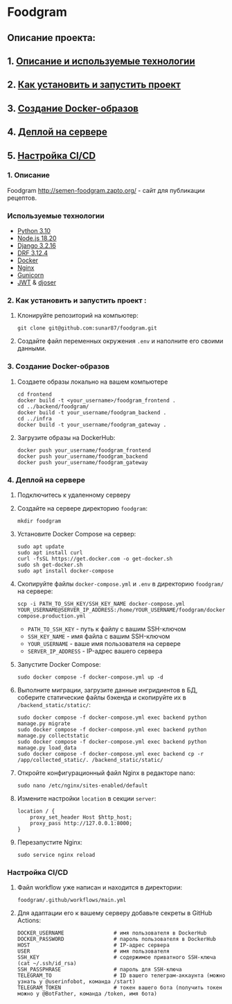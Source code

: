 #  Foodgram

## **Описание проекта**:

## 1. [Описание и  используемые технологии](#1)
## 2. [Как установить и запустить проект](#2)
## 3. [Создание Docker-образов](#3)
## 4. [Деплой на сервере](#4)
## 5. [Настройка CI/CD](#5)

### 1. Описание <a id=1></a>
Foodgram http://semen-foodgram.zapto.org/ - сайт для публикации рецептов.

### Используемые технологии
- [Python 3.10](https://docs.python.org/3.10/)
- [Node.js 18.20](https://nodejs.org/en/download)
- [Django 3.2.16](https://docs.djangoproject.com/en/5.0/)
- [DRF 3.12.4](https://www.django-rest-framework.org/)
- [Docker](https://www.docker.com/)
- [Nginx](https://nginx.org/)
- [Gunicorn](https://gunicorn.org/)
- [JWT](https://jwt.io/) & [djoser](https://djoser.readthedocs.io/en/latest/getting_started.html)
### 2. Как установить и запустить проект  <a id=2></a>:

1. Клонируйте репозиторий на компьютер:
    ```
    git clone git@github.com:sunar87/foodgram.git
    ```
2. Создайте файл переменных окружения `.env` и наполните его своими данными.

### 3. Создание Docker-образов <a id=3></a>

1. Создаете образы локально на вашем компьютере

    ```
    cd frontend
    docker build -t <your_username>/foodgram_frontend .
    cd ../backend/foodgram/
    docker build -t your_username/foodgram_backend .
    cd ../infra
    docker build -t your_username/foodgram_gateway . 
    ```

2. Загрузите образы на DockerHub:

    ```
    docker push your_username/foodgram_frontend
    docker push your_username/foodgram_backend
    docker push your_username/foodgram_gateway
    ```

### 4. Деплой на сервере <a id=4></a>

1. Подключитесь к удаленному серверу
2. Создайте на сервере директорию `foodgram`:

    ```
    mkdir foodgram
    ```

3. Установите Docker Compose на сервер:

    ```
    sudo apt update
    sudo apt install curl
    curl -fsSL https://get.docker.com -o get-docker.sh
    sudo sh get-docker.sh
    sudo apt install docker-compose
    ```

4. Скопируйте файлы `docker-compose.yml` и `.env` в директорию `foodgram/` на сервере:

    ```
    scp -i PATH_TO_SSH_KEY/SSH_KEY_NAME docker-compose.yml YOUR_USERNAME@SERVER_IP_ADDRESS:/home/YOUR_USERNAME/foodgram/docker-compose.production.yml
    ```
    - `PATH_TO_SSH_KEY` - путь к файлу с вашим SSH-ключом
    - `SSH_KEY_NAME` - имя файла с вашим SSH-ключом
    - `YOUR_USERNAME` - ваше имя пользователя на сервере
    - `SERVER_IP_ADDRESS` - IP-адрес вашего сервера

5. Запустите Docker Compose:

    ```
    sudo docker compose -f docker-compose.yml up -d
    ```

6. Выполните миграции, загрузите данные ингридиентов в БД, соберите статические файлы бэкенда и скопируйте их в `/backend_static/static/`:

    ```
    sudo docker compose -f docker-compose.yml exec backend python manage.py migrate
    sudo docker compose -f docker-compose.yml exec backend python manage.py collectstatic
    sudo docker compose -f docker-compose.yml exec backend python manage.py load_data
    sudo docker compose -f docker-compose.yml exec backend cp -r /app/collected_static/. /backend_static/static/
    ```

7. Откройте конфигурационный файл Nginx в редакторе nano:

    ```
    sudo nano /etc/nginx/sites-enabled/default
    ```

8. Измените настройки `location` в секции `server`:

    ```
    location / {
        proxy_set_header Host $http_host;
        proxy_pass http://127.0.0.1:8000;
    }
    ```
9. Перезапустите Nginx:

    ```
    sudo service nginx reload
    ```

### Настройка CI/CD <a id=5></a>

1. Файл workflow уже написан и находится в директории:

    ```
    foodgram/.github/workflows/main.yml
    ```

2. Для адаптации его к вашему серверу добавьте секреты в GitHub Actions:

    ```
    DOCKER_USERNAME                # имя пользователя в DockerHub
    DOCKER_PASSWORD                # пароль пользователя в DockerHub
    HOST                           # IP-адрес сервера
    USER                           # имя пользователя
    SSH_KEY                        # содержимое приватного SSH-ключа (cat ~/.ssh/id_rsa)
    SSH_PASSPHRASE                 # пароль для SSH-ключа
    TELEGRAM_TO                    # ID вашего телеграм-аккаунта (можно узнать у @userinfobot, команда /start)
    TELEGRAM_TOKEN                 # токен вашего бота (получить токен можно у @BotFather, команда /token, имя бота)
    ```
